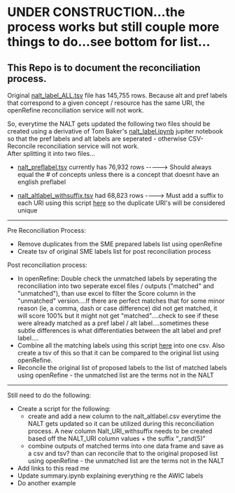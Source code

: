 # UNDER CONSTRUCTION...the process works but still couple more things to do...see bottom for list...

## This  Repo  is  to  document  the  reconciliation  process. 

Original [nalt_label_ALL.tsv]() file has 145,755 rows. Because alt and pref labels that correspond to a given concept / resource has the same URI, the openRefine reconciliation service will not work. 

So, everytime the NALT gets updated the following two files should be created using a derivative of Tom Baker's [nalt_label.ipynb](https://github.com/woody544/nalt4ma/blob/main/nalt/nalt_labels.ipynb) jupiter notebook so that the pref labels and alt labels are seperated - otherwise CSV-Reconcile reconciliation service will not work.  
After splitting it into two files...

- [nalt_preflabel.tsv]() currently has 76,932 rows -----> Should always equal the # of concepts unless there is a concept that doesnt have an english preflabel

- [nalt_altlabel_withsuffix.tsv]() had 68,823 rows ----> Must add a suffix to each URI using this script [here]() so the duplicate URI's will be considered unique 


---------------------------------------------------------------------------------------------------------------------------------------------------------
Pre Reconciliation Process:
- Remove duplicates from the SME prepared labels list using openRefine
- Create tsv of original SME labels list for post reconciliation process

Post reconciliation process:
- In openRefine: Double check the unmatched labels by seperating the reconciliation into two seperate excel files / outputs ("matched" and "unmatched"), than use excel to filter the Score column in the "unmatched" version....If there are perfect matches that for some minor reason (ie, a comma, dash or case difference) did not get matched, it will score 100% but it might not get "matched"....check to see if these were already matched as a pref label / alt label....sometimes these subtle differences is what differentiaties between the alt label and pref label....
- Combine all the matching labels using this script [here]() into one csv. Also create a tsv of this so that it can be compared to the original list using openRefine. 
- Reconcile the original list of proposed labels to the list of matched labels using openRefine - the unmatched list are the terms not in the NALT

---------------------------------------------------------------------------------------------------------------------------------------------------------
Still need to do the following:
- Create a script for the following:
    - create and add a new column to the nalt_altlabel.csv everytime the NALT gets updated so it can be utilized during this reconciliation process. A new column Nalt_URI_withsuffix needs to be created based off the NALT_URI column values + the suffix “_rand(5)” 
    - combine outputs of matched terms into one data frame and save as a csv and tsv? than can reconcile that to the original proposed list using openRefine - the unmatched list are the terms not in the NALT
- Add links to this read me
- Update summary.ipynb explaining everything re the AWIC labels
- Do another example 

